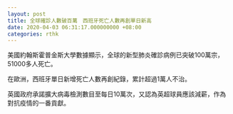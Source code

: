 ```yaml
---
layout: post
title: 全球確診人數破百萬　西班牙死亡人數再創單日新高
date: 2020-04-03 06:31:17.000000000 +08:00
categories: rthk
---
```


美國約翰斯霍普金斯大學數據顯示，全球的新型肺炎確診病例已突破100萬宗，51000多人死亡。

在歐洲，西班牙單日新增死亡人數再創紀錄，累計超過1萬人不治。

英國政府承諾擴大病毒檢測數目至每日10萬次，又認為英超球員應該減薪，作為對抗疫情的一番貢獻。
